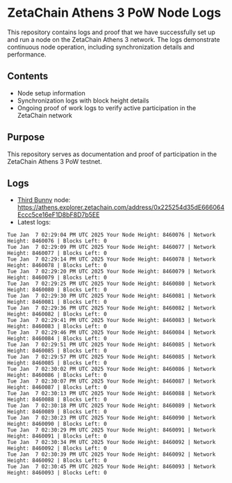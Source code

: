 # ZetaChain Athens 3 PoW Node Logs
This repository contains logs and proof that we have successfully set up and run a node on the ZetaChain Athens 3 network. The logs demonstrate continuous node operation, including synchronization details and performance.

## Contents
- Node setup information
- Synchronization logs with block height details
- Ongoing proof of work logs to verify active participation in the ZetaChain network

## Purpose
This repository serves as documentation and proof of participation in the ZetaChain Athens 3 PoW testnet.

## Logs

- [Third Bunny](https://thirdbunny.xyz/) node: https://athens.explorer.zetachain.com/address/0x225254d35dE666064Eccc5ce16eF1D8bF8D7b5EE
- Latest logs:
```
Tue Jan  7 02:29:04 PM UTC 2025 Your Node Height: 8460076 | Network Height: 8460076 | Blocks Left: 0
Tue Jan  7 02:29:09 PM UTC 2025 Your Node Height: 8460077 | Network Height: 8460077 | Blocks Left: 0
Tue Jan  7 02:29:14 PM UTC 2025 Your Node Height: 8460078 | Network Height: 8460078 | Blocks Left: 0
Tue Jan  7 02:29:20 PM UTC 2025 Your Node Height: 8460079 | Network Height: 8460079 | Blocks Left: 0
Tue Jan  7 02:29:25 PM UTC 2025 Your Node Height: 8460080 | Network Height: 8460080 | Blocks Left: 0
Tue Jan  7 02:29:30 PM UTC 2025 Your Node Height: 8460081 | Network Height: 8460081 | Blocks Left: 0
Tue Jan  7 02:29:36 PM UTC 2025 Your Node Height: 8460082 | Network Height: 8460082 | Blocks Left: 0
Tue Jan  7 02:29:41 PM UTC 2025 Your Node Height: 8460083 | Network Height: 8460083 | Blocks Left: 0
Tue Jan  7 02:29:46 PM UTC 2025 Your Node Height: 8460084 | Network Height: 8460084 | Blocks Left: 0
Tue Jan  7 02:29:51 PM UTC 2025 Your Node Height: 8460085 | Network Height: 8460085 | Blocks Left: 0
Tue Jan  7 02:29:57 PM UTC 2025 Your Node Height: 8460085 | Network Height: 8460085 | Blocks Left: 0
Tue Jan  7 02:30:02 PM UTC 2025 Your Node Height: 8460086 | Network Height: 8460086 | Blocks Left: 0
Tue Jan  7 02:30:07 PM UTC 2025 Your Node Height: 8460087 | Network Height: 8460087 | Blocks Left: 0
Tue Jan  7 02:30:13 PM UTC 2025 Your Node Height: 8460088 | Network Height: 8460088 | Blocks Left: 0
Tue Jan  7 02:30:18 PM UTC 2025 Your Node Height: 8460089 | Network Height: 8460089 | Blocks Left: 0
Tue Jan  7 02:30:23 PM UTC 2025 Your Node Height: 8460090 | Network Height: 8460090 | Blocks Left: 0
Tue Jan  7 02:30:29 PM UTC 2025 Your Node Height: 8460091 | Network Height: 8460091 | Blocks Left: 0
Tue Jan  7 02:30:34 PM UTC 2025 Your Node Height: 8460092 | Network Height: 8460092 | Blocks Left: 0
Tue Jan  7 02:30:39 PM UTC 2025 Your Node Height: 8460092 | Network Height: 8460092 | Blocks Left: 0
Tue Jan  7 02:30:45 PM UTC 2025 Your Node Height: 8460093 | Network Height: 8460093 | Blocks Left: 0
```
